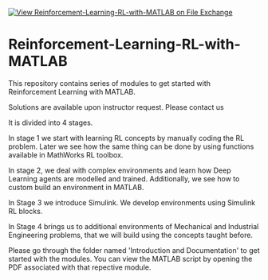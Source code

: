 [![View Reinforcement-Learning-RL-with-MATLAB on File Exchange](https://www.mathworks.com/matlabcentral/images/matlab-file-exchange.svg)](https://www.mathworks.com/matlabcentral/fileexchange/111460-reinforcement-learning-rl-with-matlab)

# Reinforcement-Learning-RL-with-MATLAB
This repository contains series of modules to get started with Reinforcement Learning with MATLAB.

Solutions are available upon instructor request. Please contact us 

It is divided into 4 stages.

In stage 1 we start with learning RL concepts by manually coding the RL problem. Later 
we see how the same thing can be done by using functions available in MathWorks 
RL toolbox.

In stage 2, we deal with complex environments and learn how Deep Learning agents 
are modelled and trained. Additionally, we see how to custom build an environment 
in MATLAB.

In Stage 3 we introduce Simulink. We develop environments using Simulink RL blocks.

In Stage 4 brings us to additional environments of Mechanical and Industrial 
Engineering problems, that we will build using the concepts taught before.

Please go through the folder named 'Introduction and Documentation' to get started with the modules.
You can view the MATLAB script by opening the PDF associated with that repective module.
